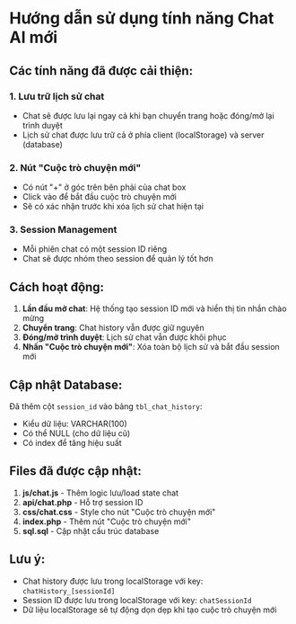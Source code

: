 # Hướng dẫn sử dụng tính năng Chat AI mới

## Các tính năng đã được cải thiện:

### 1. **Lưu trữ lịch sử chat**
- Chat sẽ được lưu lại ngay cả khi bạn chuyển trang hoặc đóng/mở lại trình duyệt
- Lịch sử chat được lưu trữ cả ở phía client (localStorage) và server (database)

### 2. **Nút "Cuộc trò chuyện mới"**
- Có nút "+" ở góc trên bên phải của chat box
- Click vào để bắt đầu cuộc trò chuyện mới
- Sẽ có xác nhận trước khi xóa lịch sử chat hiện tại

### 3. **Session Management**
- Mỗi phiên chat có một session ID riêng
- Chat sẽ được nhóm theo session để quản lý tốt hơn

## Cách hoạt động:

1. **Lần đầu mở chat**: Hệ thống tạo session ID mới và hiển thị tin nhắn chào mừng
2. **Chuyển trang**: Chat history vẫn được giữ nguyên
3. **Đóng/mở trình duyệt**: Lịch sử chat vẫn được khôi phục
4. **Nhấn "Cuộc trò chuyện mới"**: Xóa toàn bộ lịch sử và bắt đầu session mới

## Cập nhật Database:

Đã thêm cột `session_id` vào bảng `tbl_chat_history`:
- Kiểu dữ liệu: VARCHAR(100)
- Có thể NULL (cho dữ liệu cũ)
- Có index để tăng hiệu suất

## Files đã được cập nhật:

1. **js/chat.js** - Thêm logic lưu/load state chat
2. **api/chat.php** - Hỗ trợ session ID
3. **css/chat.css** - Style cho nút "Cuộc trò chuyện mới"  
4. **index.php** - Thêm nút "Cuộc trò chuyện mới"
5. **sql.sql** - Cập nhật cấu trúc database

## Lưu ý:

- Chat history được lưu trong localStorage với key: `chatHistory_[sessionId]`
- Session ID được lưu trong localStorage với key: `chatSessionId`
- Dữ liệu localStorage sẽ tự động dọn dẹp khi tạo cuộc trò chuyện mới
